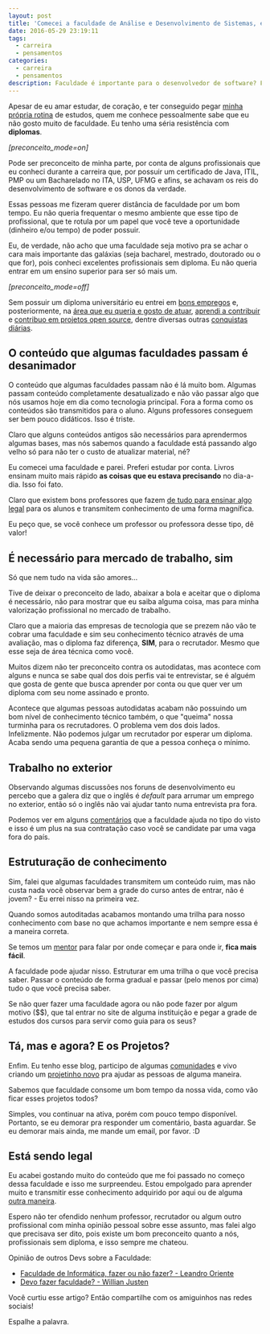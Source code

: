 ```yaml
---
layout: post
title: 'Comecei a faculdade de Análise e Desenvolvimento de Sistemas, e agora José?'
date: 2016-05-29 23:19:11
tags:
  - carreira
  - pensamentos
categories:
  - carreira
  - pensamentos
description: Faculdade é importante para o desenvolvedor de software? Faculdade faz diferença no mercado de trabalho? Fazer ou não fazer faculdade?
---
```

Apesar de eu amar estudar, de coração, e ter conseguido pegar [minha própria rotina](/posts/como-alcancar-objetivos-rapidamente-nos-estudos/) de estudos, quem me conhece pessoalmente sabe que eu não gosto muito de faculdade. Eu tenho uma séria resistência com **diplomas**. 

*[preconceito_mode=on]*

Pode ser preconceito de minha parte, por conta de alguns profissionais que eu conheci durante a carreira que, por possuir um certificado de Java, ITIL, PMP ou um Bacharelado no ITA, USP, UFMG e afins, se achavam os reis do desenvolvimento de software e os donos da verdade.

Essas pessoas me fizeram querer distância de faculdade por um bom tempo. Eu não queria frequentar o mesmo ambiente que esse tipo de profissional, que te rotula por um papel que você teve a oportunidade (dinheiro e/ou tempo) de poder possuir.

Eu, de verdade, não acho que uma faculdade seja motivo pra se achar o cara mais importante das galáxias (seja bacharel, mestrado, doutorado ou o que for), pois conheci excelentes profissionais sem diploma. Eu não queria entrar em um ensino superior para ser só mais um. 

*[preconceito_mode=off]*

Sem possuir um diploma universitário eu entrei em [bons empregos](https://www.linkedin.com/in/william-oliveira) e, posteriormente, na [área que eu queria e gosto de atuar](/posts/um-ano-como-desenvolvedor-front-end/), [aprendi a contribuir](/posts/contribuindo-para-projetos-open-source-no-github-mesmo-sendo-iniciante/) e [contribuo em projetos open source](http://github.com/woliveiras), dentre diversas outras [conquistas diárias](/categoria/retrospectiva).

## O conteúdo que algumas faculdades passam é desanimador

O conteúdo que algumas faculdades passam não é lá muito bom. Algumas passam conteúdo completamente desatualizado e não vão passar algo que nós usamos hoje em dia como tecnologia principal. Fora a forma como os conteúdos são transmitidos para o aluno. Alguns professores conseguem ser bem pouco didáticos. Isso é triste.

Claro que alguns conteúdos antigos são necessários para aprendermos algumas bases, mas nós sabemos quando a faculdade está passando algo velho só para não ter o custo de atualizar material, né?

Eu comecei uma faculdade e parei. Preferi estudar por conta. Livros ensinam muito mais rápido **as coisas que eu estava precisando** no dia-a-dia. Isso foi fato.

Claro que existem bons professores que fazem [de tudo para ensinar algo legal](https://www.youtube.com/channel/UCripRddD4BnaMcU833ExuwA) para os alunos e transmitem conhecimento de uma forma magnífica.

Eu peço que, se você conhece um professor ou professora desse tipo, dê valor!

## É necessário para mercado de trabalho, sim

Só que nem tudo na vida são amores...

Tive de deixar o preconceito de lado, abaixar a bola e aceitar que o diploma é necessário, não para mostrar que eu saiba alguma coisa, mas para minha valorização profissional no mercado de trabalho.

Claro que a maioria das empresas de tecnologia que se prezem não vão te cobrar uma faculdade e sim seu conhecimento técnico através de uma avaliação, mas o diploma faz diferença, **SIM**, para o recrutador. Mesmo que esse seja de área técnica como você.

Muitos dizem não ter preconceito contra os autodidatas, mas acontece com alguns e nunca se sabe qual dos dois perfis vai te entrevistar, se é alguém que gosta de gente que busca aprender por conta ou que quer ver um diploma com seu nome assinado e pronto.

Acontece que algumas pessoas autodidatas acabam não possuindo um bom nível de conhecimento técnico também, o que "queima" nossa turminha para os recrutadores. O problema vem dos dois lados. Infelizmente. Não podemos julgar um recrutador por esperar um diploma. Acaba sendo uma pequena garantia de que a pessoa conheça o mínimo.

## Trabalho no exterior

Observando algumas discussões nos foruns de desenvolvimento eu percebo que a galera diz que o inglês é *default* para arrumar um emprego no exterior, então só o inglês não vai ajudar tanto numa entrevista pra fora.

Podemos ver em alguns  [comentários](https://github.com/frontendbr/forum/issues/56) que a faculdade ajuda no tipo do visto e isso é um plus na sua contratação caso você se candidate par uma vaga fora do país.

## Estruturação de conhecimento

Sim, falei que algumas faculdades transmitem um conteúdo ruim, mas não custa nada você observar bem a grade do curso antes de entrar, não é jovem? - Eu errei nisso na primeira vez.

Quando somos autoditadas acabamos montando uma trilha para nosso conhecimento com base no que achamos importante e nem sempre essa é a maneira correta.

Se temos um [mentor](https://github.com/training-center/mentoria) para falar por onde começar e para onde ir, **fica mais fácil**.

A faculdade pode ajudar nisso. Estruturar em uma trilha o que você precisa saber. Passar o conteúdo de forma gradual e passar (pelo menos por cima) tudo o que você precisa saber.

Se não quer fazer uma faculdade agora ou não pode fazer por algum motivo ($$), que tal entrar no site de alguma instituição e pegar a grade de estudos dos cursos para servir como guia para os seus?

## Tá, mas e agora? E os Projetos?

Enfim. Eu tenho esse blog, participo de algumas [comunidades](https://github.com/training-center/mentoria) e vivo criando um [projetinho novo](https://github.com/woliveiras/__s) pra ajudar as pessoas de alguma maneira.

Sabemos que faculdade consome um bom tempo da nossa vida, como vão ficar esses projetos todos?

Simples, vou continuar na ativa, porém com pouco tempo disponível. Portanto, se eu demorar pra responder um comentário, basta aguardar. Se eu demorar mais ainda, me mande um email, por favor. :D

## Está sendo legal

Eu acabei gostando muito do conteúdo que me foi passado no começo dessa faculdade e isso me surpreendeu. Estou empolgado para aprender muito e transmitir esse conhecimento adquirido por aqui ou de alguma [outra maneira](https://github.com/).

Espero não ter ofendido nenhum professor, recrutador ou algum outro profissional com minha opinião pessoal sobre esse assunto, mas falei algo que precisava ser dito, pois existe um bom preconceito quanto a nós, profissionais sem diploma, e isso sempre me chateou.

Opinião de outros Devs sobre a Faculdade:

- [Faculdade de Informática, fazer ou não fazer? - Leandro Oriente](https://leandrooriente.com/faculdade-de-informatica-fazer-ou-nao-fazer/)
- [Devo fazer faculdade? - Willian Justen](http://willianjusten.com.br/devo-fazer-faculdade/)

Você curtiu esse artigo? Então compartilhe com os amiguinhos nas redes sociais!

Espalhe a palavra.
